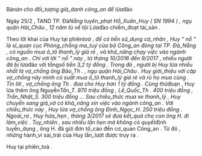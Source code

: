 Bản*án cho đối_tượng giả_danh công_an để lừa*đảo

Ngày 25/2 , TAND TP. Đà*Nẵng tuyên_phạt Hồ_Xuân_Huy ( SN 1994 ) , ngụ quận Hải_Châu , 12 năm tù về tội Lừa*đảo chiếm_đoạt tài_sản .

Theo lời khai của Huy tại phiên*toà , để có tiền sử_dụng cá_nhân , Huy “ nổ ” là sĩ_quan cục Phòng_chống ma_tuý của bộ Công_an đóng tại TP. Đà_Nẵng , có nguồn mua ô_tô thanh_lý giá rẻ , và khả_năng chạy việc vào ngành công_an .
Chỉ với lời “ nổ ” này , từ tháng 10/2016 đến 9/2017 , nhiều người đã bị lừa*đảo với tổng*số tiền 3,2 tỷ đồng .
Trong đó , người bị Huy lừa nhiều nhất là vợ_chồng ông Bảo_Th . , ngụ quận Hải_Châu .
Huy giới_thiệu với cặp vợ_chồng này mình có suất mua ô_tô thanh_lý giá rẻ và rủ họ mua cùng .
Tin lời , vợ_chồng ông Th .
đưa cho Huy hơn 1 tỷ đồng .
Cùng thủ*đoạn , Huy lừa thêm ông Nguyễn*Tấn_T. 970 triệu đồng , Lê_Quốc_Th .
400 triệu đồng , Trần_Nhật_S. 300 triệu đồng …
Sau chiêu_thức mua xe thanh_lý , Huy chuyển sang giả_vờ có khả_năng xin việc vào ngành công_an .
Với chiêu_thức này , Huy lừa vợ_chồng ông Đinh_Ngọc_H. 250 triệu đồng .
Ngoài_ra , Huy hứa_hẹn , tháng 3/2017 sẽ đưa kết_quả cho con ông H. đi làm_việc .
Tuy_nhiên , sau nhiều lần hẹn mà không có quyết*định tuyển_dụng , ông H. đã gửi đơn tố_cáo đến cơ_quan Công_an .
Từ đó , những hành_vi sai_trái của Huy lần_lượt được truy ra .

Huy tại phiên_toà .
